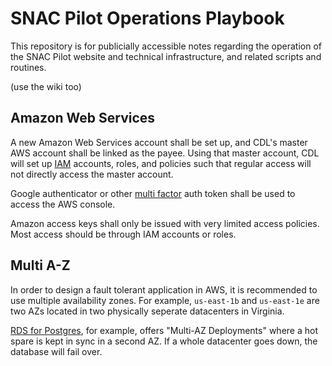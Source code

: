 # SNAC Pilot Operations Playbook

This repository is for publicially accessible notes regarding the
operation of the SNAC Pilot website and technical infrastructure,
and related scripts and routines.

(use the wiki too)

## Amazon Web Services

A new Amazon Web Services account shall be set up, and CDL's master
AWS account shall be linked as the payee.  Using that master account,
CDL will set up [IAM](http://aws.amazon.com/iam/) accounts, roles,
and policies such that regular access will not directly access the
master account.

Google authenticator or other [multi
factor](http://aws.amazon.com/iam/details/mfa/) auth token
shall be used to access the AWS console.

Amazon access keys shall only be issued with very limited access
policies.  Most access should be through IAM accounts or roles.

## Multi A-Z

In order to design a fault tolerant application in AWS, it is
recommended to use multiple availability zones.  For example,
`us-east-1b` and `us-east-1e` are two AZs located in two physically
seperate datacenters in Virginia.

[RDS for Postgres](http://aws.amazon.com/rds/postgresql/), for 
example, offers "Multi-AZ Deployments" where a hot spare is
kept in sync in a second AZ.  If a whole datacenter goes down, 
the database will fail over.
